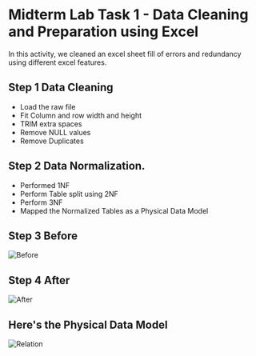 # Midterm Lab Task 1 - Data Cleaning and Preparation using Excel
In this activity, we cleaned an excel sheet fill of errors and redundancy using different excel features.
## Step 1 Data Cleaning
- Load the raw file
- Fit Column and row width and height
- TRIM extra spaces
- Remove NULL values
- Remove Duplicates
## Step 2 Data Normalization.
- Performed 1NF
- Perform Table split using 2NF
- Perform 3NF
- Mapped the Normalized Tables as a Physical Data Model
## Step 3 Before
![Before](https://github.com/user-attachments/assets/a6d971cd-a2cb-4730-a3d3-fb1b53e5197d)

## Step 4 After
![After](https://github.com/user-attachments/assets/e2bf1f48-ffe7-44ae-93fc-bf052c3c8d15)

## Here's the Physical Data Model
![Relation](https://github.com/user-attachments/assets/a60e6a3a-0db5-4bcc-b512-951756736ac7)
